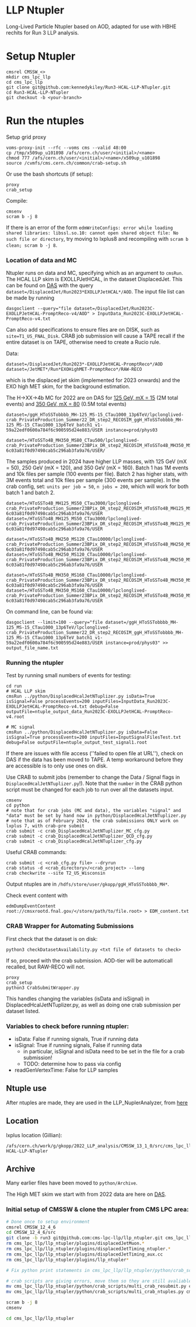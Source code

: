 # LLP Ntupler
Long-Lived Particle Ntupler based on AOD, adapted for use with HBHE rechits for Run 3 LLP analysis.

# Setup Ntupler
```
cmsrel CMSSW_<>
mkdir cms_lpc_llp
cd cms_lpc_llp
git clone git@github.com:kennedykiley/Run3-HCAL-LLP-NTupler.git
cd Run3-HCAL-LLP-NTupler
git checkout -b <your-branch>
```

# Run the ntuples
Setup grid proxy
```
voms-proxy-init --rfc --voms cms --valid 48:00
cp /tmp/x509up_u101898 /afs/cern.ch/user/<initial>/<name>
chmod 777 /afs/cern.ch/user/<initial>/<name>/x509up_u101898
source /cvmfs/cms.cern.ch/common/crab-setup.sh
```
Or use the bash shortcuts (if setup):
```
proxy
crab_setup
```
Compile: 
```
cmsenv
scram b -j 8
```
If there is an error of the form `edmWriteConfigs: error while loading shared libraries: libssl.so.10: cannot open shared object file: No such file or directory`, try moving to lxplus8 and recompiling with `scram b clean; scram b -j 8`.

### Location of data and MC
Ntupler runs on data and MC, specifying which as an argument to `cmsRun`. The HCAL LLP skim is EXOLLPJetHCAL, in the dataset DisplacedJet. This can be found on [DAS](https://cmsweb.cern.ch/das/request?view=list&limit=50&instance=prod%2Fglobal&input=dataset%3D%2FDisplacedJet%2FRun2023*EXOLLPJetHCAL*%2FAOD) with the query `dataset=/DisplacedJet/Run2023*EXOLLPJetHCAL*/AOD`. The input file list can be made by running 
```
dasgoclient --query="file dataset=/DisplacedJet/Run2023C-EXOLLPJetHCAL-PromptReco-v4/AOD" > InputData_Run2023C-EXOLLPJetHCAL-PromptReco-v4.txt
```
Can also add specifications to ensure files are on DISK, such as `site=T1_US_FNAL_Disk`. CRAB job submission will cause a TAPE recall if the entire dataset is on TAPE, otherwise need to create a Rucio rule.

Data:
```
dataset=/DisplacedJet/Run2023*-EXOLLPJetHCAL-PromptReco*/AOD
dataset=/JetMET*/Run*EXOHighMET-PromptReco*/RAW-RECO
```
which is the displaced jet skim (implemented for 2023 onwards) and the EXO high MET skim, for the background estimation. 

The H->XX->4b MC for 2022 are on DAS for [125 GeV, mX = 15](https://cmsweb.cern.ch/das/request?view=list&limit=50&instance=prod%2Fglobal&input=dataset%3D%2FggH_HToSSTobbbb_MH-125_MS-15_CTau1000_13p6TeV%2Flpclonglived-crab_PrivateProduction_Summer22_DR_step2_RECOSIM_ggH_HToSSTobbbb_MH-125_MS-15_CTau1000_13p6TeV_batch1_v1-59a22edf0600a784f6c900595d24e883%2FUSER+instance%3Dprod%2Fphys03) (2M total events) and [350 GeV, mX = 80](https://cmsweb.cern.ch/das/request?input=dataset%3D%2FHToSSTo4B_MH350_MS80_CTau500%2Flpclonglived-crab_PrivateProduction_Summer23BPix_DR_step2_RECOSIM_HToSSTo4B_MH350_MS80_CTau500_batch1_v1-6c03a81f0d97498cab5c296ab3fa9a76%2FUSER&instance=prod/phys03) (0.5M total events)
```
dataset=/ggH_HToSSTobbbb_MH-125_MS-15_CTau1000_13p6TeV/lpclonglived-crab_PrivateProduction_Summer22_DR_step2_RECOSIM_ggH_HToSSTobbbb_MH-125_MS-15_CTau1000_13p6TeV_batch1_v1-59a22edf0600a784f6c900595d24e883/USER instance=prod/phys03

dataset=/HToSSTo4B_MH350_MS80_CTau500/lpclonglived-crab_PrivateProduction_Summer23BPix_DR_step2_RECOSIM_HToSSTo4B_MH350_MS80_CTau500_batch1_v1-6c03a81f0d97498cab5c296ab3fa9a76/USER/
```
The samples produced in 2024 have higher LLP masses, with 125 GeV (mX = 50), 250 GeV (mX = 120), and 350 GeV (mX = 160). Batch 1 has 1M events and 10k files per sample (100 events per file). Batch 2 has higher stats, with 3M events total and 10k files per sample (300 events per sample). In the crab config, set: `units per job = 50`, `n jobs = 200`, which will work for both batch 1 and batch 2.
```
dataset=/HToSSTo4B_MH125_MS50_CTau3000/lpclonglived-crab_PrivateProduction_Summer23BPix_DR_step2_RECOSIM_HToSSTo4B_MH125_MS50_CTau3000_batch1_v1-6c03a81f0d97498cab5c296ab3fa9a76/USER
dataset=/HToSSTo4B_MH125_MS50_CTau3000/lpclonglived-crab_PrivateProduction_Summer23BPix_DR_step2_RECOSIM_HToSSTo4B_MH125_MS50_CTau3000_batch2_v1-6c03a81f0d97498cab5c296ab3fa9a76/USER

dataset=/HToSSTo4B_MH250_MS120_CTau10000/lpclonglived-crab_PrivateProduction_Summer23BPix_DR_step2_RECOSIM_HToSSTo4B_MH250_MS120_CTau10000_batch1_v1-6c03a81f0d97498cab5c296ab3fa9a76/USER
dataset=/HToSSTo4B_MH250_MS120_CTau10000/lpclonglived-crab_PrivateProduction_Summer23BPix_DR_step2_RECOSIM_HToSSTo4B_MH250_MS120_CTau10000_batch2_v1-6c03a81f0d97498cab5c296ab3fa9a76/USER

dataset=/HToSSTo4B_MH350_MS160_CTau10000/lpclonglived-crab_PrivateProduction_Summer23BPix_DR_step2_RECOSIM_HToSSTo4B_MH350_MS160_CTau10000_batch1_v1-6c03a81f0d97498cab5c296ab3fa9a76/USER
dataset=/HToSSTo4B_MH350_MS160_CTau10000/lpclonglived-crab_PrivateProduction_Summer23BPix_DR_step2_RECOSIM_HToSSTo4B_MH350_MS160_CTau10000_batch2_v1-6c03a81f0d97498cab5c296ab3fa9a76/USER
```
On command line, can be found via:
```
dasgoclient --limit=100 --query="file dataset=/ggH_HToSSTobbbb_MH-125_MS-15_CTau1000_13p6TeV/lpclonglived-crab_PrivateProduction_Summer22_DR_step2_RECOSIM_ggH_HToSSTobbbb_MH-125_MS-15_CTau1000_13p6TeV_batch1_v1-59a22edf0600a784f6c900595d24e883/USER instance=prod/phys03" >> output_file_name.txt
```
### Running the ntupler
Test by running small numbers of events for testing:
```
cd run
# HCAL LLP skim
cmsRun ../python/DisplacedHcalJetNTuplizer.py isData=True isSignal=False processEvents=200 inputFiles=InputData_Run2023C-EXOLLPJetHCAL-PromptReco-v4.txt debug=False outputFile=ntuple_output_data_Run2023C-EXOLLPJetHCAL-PromptReco-v4.root

# MC signal 
cmsRun ../python/DisplacedHcalJetNTuplizer.py isData=False isSignal=True processEvents=200 inputFiles=InputSignalFilesTest.txt debug=False outputFile=ntuple_output_test_signal1.root
```
If there are issues with file access (''failed to open file at URL''), check on DAS if the data has been moved to TAPE. A temp workaround before they are accessible is to only use ones on disk.

Use CRAB to submit jobs (remember to change the Data / Signal flags in `DisplacedHcalJetNTuplizer.py`!). Note that the `number` in the CRAB python script must be changed for each job to run over all the datasets input. 
```
cmsenv
cd python
# note that for crab jobs (MC and data), the variables "signal" and "data" must be set by hand now in python/DisplacedHcalJetNTuplizer.py
# note that as of February 2024, the crab submissions ONLY work on lxplus 7, with crab-pre submit
crab submit -c crab_DisplacedHcalJetNTuplizer_MC_cfg.py 
crab submit -c crab_DisplacedHcalJetNTuplizer_QCD_cfg.py 
crab submit -c crab_DisplacedHcalJetNTuplizer_cfg.py
```
Useful CRAB commands:
```
crab submit -c <crab_cfg.py file> --dryrun
crab status -d <crab_directory>/<crab_project> --long
crab checkwrite --site T2_US_Wisconsin
```
Output ntuples are in `/hdfs/store/user/gkopp/ggH_HToSSTobbbb_MH*`.

Check event content with
```
edmDumpEventContent root://cmsxrootd.fnal.gov/</store/path/to/file.root> > EDM_content.txt
```

### CRAB Wrapper for Automating Submissions
First check that the dataset is on disk:
```
python3 checkDatasetAvailability.py <txt file of datasets to check>
```
If so, proceed with the crab submission. AOD-tier will be automaticall recalled, but RAW-RECO will not. 
```
proxy
crab_setup
python3 CrabSubmitWrapper.py
```
This handles changing the variables (isData and isSignal) in DisplacedHcalJetNTuplizer.py, as well as doing one crab submission per dataset listed. 

### Variables to check before running ntupler:
* isData: False if running signals, True if running data
* isSignal: True if running signals, False if running data
  * in particular, isSignal and isData need to be set in the file for a crab submission!
  * TODO: determine how to pass via config
* readGenVertexTime: False for LLP samples

## Ntuple use
After ntuples are made, they are used in the LLP_NuplerAnalyzer, from [here](https://github.com/gk199/Run3-HCAL-LLP-Analysis/tree/main)

## Location 

lxplus location (Gillian):
```
/afs/cern.ch/work/g/gkopp/2022_LLP_analysis/CMSSW_13_1_0/src/cms_lpc_llp/Run3-HCAL-LLP-NTupler
```

## Archive

Many earlier files have been moved to `python/Archive`. 

The High MET skim we start with from 2022 data are here on [DAS](https://cmsweb.cern.ch/das/request?view=list&limit=50&instance=prod%2Fglobal&input=dataset%3D%2FJetMET%2FRun2022G-EXOHighMET-PromptReco-v1%2FRAW-RECO). 

### Initial setup of CMSSW & clone the ntupler from CMS LPC area:
```bash
# Done once to setup environment
cmsrel CMSSW_12_4_6
cd CMSSW_12_4_6/src
git clone -b run3 git@github.com:cms-lpc-llp/llp_ntupler.git cms_lpc_llp/llp_ntupler
rm cms_lpc_llp/llp_ntupler/plugins/displacedJetMuon.*
rm cms_lpc_llp/llp_ntupler/plugins/displacedJetTiming_ntupler.*
rm cms_lpc_llp/llp_ntupler/plugins/displacedJetTiming_aux.cc
rm cms_lpc_llp/llp_ntupler/plugins/llp_ntupler*

# Fix python print statements in cms_lpc_llp/llp_ntupler/python/crab_scripts/multi_crab_ntuples.py and cms_lpc_llp/llp_ntupler/python/crab_scripts/multi_crab_resubmit.py to make compatible with python 3

# crab scripts are giving errors, move them so they are still avaliable for reference:
mv cms_lpc_llp/llp_ntupler/python/crab_scripts/multi_crab_resubmit.py cms_lpc_llp/llp_ntupler/python/crab_scripts/multi_crab_resubmit.py.old
mv cms_lpc_llp/llp_ntupler/python/crab_scripts/multi_crab_ntuples.py cms_lpc_llp/llp_ntupler/python/crab_scripts/multi_crab_ntuples.py.old

scram b -j 8
cmsenv

cd cms_lpc_llp/llp_ntupler
```